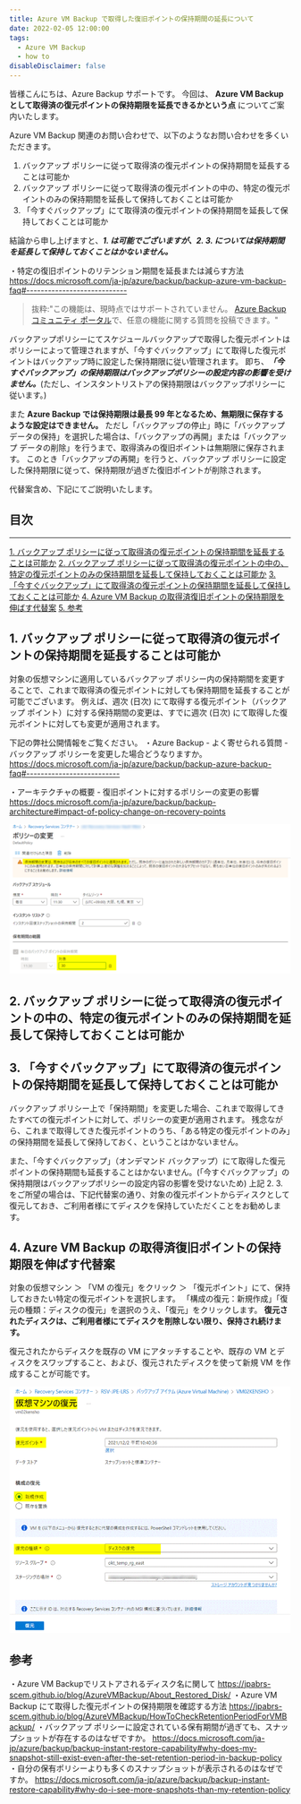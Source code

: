 ```yaml
---
title: Azure VM Backup で取得した復旧ポイントの保持期間の延長について
date: 2022-02-05 12:00:00
tags:
  - Azure VM Backup
  - how to
disableDisclaimer: false
---
```


<!-- more -->
皆様こんにちは、Azure Backup サポートです。
今回は、 **Azure VM Backup として取得済の復元ポイントの保持期限を延長できるかという点** についてご案内いたします。

Azure VM Backup 関連のお問い合わせで、以下のようなお問い合わせを多くいただきます。
1. バックアップ ポリシーに従って取得済の復元ポイントの保持期間を延長することは可能か
2. バックアップ ポリシーに従って取得済の復元ポイントの中の、特定の復元ポイントのみの保持期間を延長して保持しておくことは可能か
3. 「今すぐバックアップ」にて取得済の復元ポイントの保持期間を延長して保持しておくことは可能か

結論から申し上げますと、***1. は可能でございますが、2. 3. については保持期間を延長して保持しておくことはかないません。***


・特定の復旧ポイントのリテンション期間を延長または減らす方法
https://docs.microsoft.com/ja-jp/azure/backup/backup-azure-vm-backup-faq#----------------------------
>抜粋:"この機能は、現時点ではサポートされていません。 [Azure Backup コミュニティ ポータル](https://feedback.azure.com/d365community/forum/153aa817-0725-ec11-b6e6-000d3a4f0858#)で、任意の機能に関する質問を投稿できます。"

バックアップポリシーにてスケジュールバックアップで取得した復元ポイントはポリシーによって管理されますが、「今すぐバックアップ」にて取得した復元ポイントはバックアップ時に設定した保持期限に従い管理されます。
即ち、***「今すぐバックアップ」の保持期限はバックアップポリシーの設定内容の影響を受けません。***(ただし、インスタントリストアの保持期限はバックアップポリシーに従います。)

また **Azure Backup では保持期限は最長 99 年となるため、無期限に保存するような設定はできません。**
ただし「バックアップの停止」時に「バックアップ データの保持」を選択した場合は、「バックアップの再開」または「バックアップ データの削除」を行うまで、取得済みの復旧ポイントは無期限に保存されます。
このとき「バックアップの再開」を行うと、バックアップ ポリシーに設定した保持期限に従って、保持期限が過ぎた復旧ポイントが削除されます。

代替案含め、下記にてご説明いたします。

## 目次
-----------------------------------------------------------
[1. バックアップ ポリシーに従って取得済の復元ポイントの保持期間を延長することは可能か](#1)
[2. バックアップ ポリシーに従って取得済の復元ポイントの中の、特定の復元ポイントのみの保持期間を延長して保持しておくことは可能か](#2)
[3.「今すぐバックアップ」にて取得済の復元ポイントの保持期間を延長して保持しておくことは可能か](#3)
[4. Azure VM Backup の取得済復旧ポイントの保持期限を伸ばす代替案](#4)
[5. 参考](#5)

## 1. バックアップ ポリシーに従って取得済の復元ポイントの保持期間を延長することは可能か<a id="1"></a>
対象の仮想マシンに適用しているバックアップ ポリシー内の保持期間を変更することで、これまで取得済の復元ポイントに対しても保持期間を延長することが可能でございます。
例えば、週次 (日次) にて取得する復元ポイント（バックアップ ポイント）に対する保持期間の変更は、すでに週次 (日次) にて取得した復元ポイントに対しても変更が適用されます。

下記の弊社公開情報をご覧ください。
・Azure Backup - よく寄せられる質問 - バックアップ ポリシーを変更した場合どうなりますか。
https://docs.microsoft.com/ja-jp/azure/backup/backup-azure-backup-faq#--------------------------

・アーキテクチャの概要 -  復旧ポイントに対するポリシーの変更の影響
　https://docs.microsoft.com/ja-jp/azure/backup/backup-architecture#impact-of-policy-change-on-recovery-points

![HowToExtendVMRetentionPeriod_01](./HowToExtendVMRetentionPeriod/HowToExtendVMRetentionPeriod_01.png)

## 2. バックアップ ポリシーに従って取得済の復元ポイントの中の、特定の復元ポイントのみの保持期間を延長して保持しておくことは可能か<a id="2"></a>
## 3. 「今すぐバックアップ」にて取得済の復元ポイントの保持期間を延長して保持しておくことは可能か<a id="3"></a>
バックアップ ポリシー上で「保持期間」を変更した場合、これまで取得してきたすべての復元ポイントに対して、ポリシーの変更が適用されます。
残念ながら、これまで取得してきた復元ポイントのうち、「ある特定の復元ポイントのみ」の保持期間を延長して保持しておく、ということはかないません。

また、「今すぐバックアップ」（オンデマンド バックアップ）にて取得した復元ポイントの保持期間も延長することはかないません。(「今すぐバックアップ」の保持期限はバックアップポリシーの設定内容の影響を受けないため)
上記 2. 3. をご所望の場合は、下記代替案の通り、対象の復元ポイントからディスクとして復元しておき、ご利用者様にてディスクを保持していただくことをお勧めします。

## 4. Azure VM Backup の取得済復旧ポイントの保持期限を伸ばす代替案<a id="4"></a>
対象の仮想マシン ＞ 「VM の復元」をクリック ＞ 「復元ポイント」にて、保持しておきたい特定の復元ポイントを選択します。
「構成の復元：新規作成」「復元の種類：ディスクの復元」を選択のうえ、「復元」をクリックします。
**復元されたディスクは、ご利用者様にてディスクを削除しない限り、保持され続けます。**

復元されたからディスクを既存の VM にアタッチすることや、既存の VM とディスクをスワップすること、および、復元されたディスクを使って新規 VM を作成することが可能です。

![HowToExtendVMRetentionPeriod_02](./HowToExtendVMRetentionPeriod/HowToExtendVMRetentionPeriod_02.png)

 ## 参考<a id="5"></a>
・Azure VM Backupでリストアされるディスク名に関して
https://jpabrs-scem.github.io/blog/AzureVMBackup/About_Restored_Disk/
・Azure VM Backup にて取得した復元ポイントの保持期限を確認する方法
https://jpabrs-scem.github.io/blog/AzureVMBackup/HowToCheckRetentionPeriodForVMBackup/
・バックアップ ポリシーに設定されている保有期間が過ぎても、スナップショットが存在するのはなぜですか。
https://docs.microsoft.com/ja-jp/azure/backup/backup-instant-restore-capability#why-does-my-snapshot-still-exist-even-after-the-set-retention-period-in-backup-policy
・自分の保有ポリシーよりも多くのスナップショットが表示されるのはなぜですか。
https://docs.microsoft.com/ja-jp/azure/backup/backup-instant-restore-capability#why-do-i-see-more-snapshots-than-my-retention-policy
